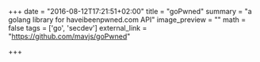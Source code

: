 +++
date = "2016-08-12T17:21:51+02:00"
title = "goPwned"
summary = "a golang library for haveibeenpwned.com API"
image_preview = ""
math = false
tags = ['go', 'secdev']
external_link = "https://github.com/mavjs/goPwned"

+++

